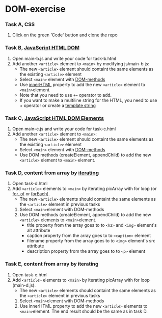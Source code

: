 # DOM-exercise

### Task A, CSS
1. Click on the green 'Code' button and clone the repo

### Task B, [JavaScript HTML DOM](https://www.w3schools.com/js/js_htmldom.asp)
1. Open main-b.js and write your code for  task-b.html
1. Add another `<article>` element to `<main>` by modifying js/main-b.js:
   * The new `<article>` element should containt the same elements as the existing `<article>` element
   * Select `<main>` element with [DOM-methods](https://www.w3schools.com/js/js_htmldom_elements.asp)
   * Use [innerHTML](https://www.w3schools.com/js/js_htmldom_html.asp) property to add the new `<article>` element to `<main>`element.
   * Note that you need to use `+=` operator to add.
   * If you want to make a multiline string for the HTML, you need to use + operator or create a [template string](https://developer.mozilla.org/en-US/docs/Web/JavaScript/Reference/Template_literals)
   
### Task C, [JavaScript HTML DOM Elements](https://www.w3schools.com/js/js_htmldom_nodes.asp)
1. Open main-c.js and write your code for task-c.html
1. Add another `<article>` element to `<main>`:
   * The new `<article>` element should containt the same elements as the existing `<article>` element
   * Select `<main>` element with [DOM-methods](https://www.w3schools.com/js/js_htmldom_elements.asp)
   * Use DOM methods (createElement, appendChild) to add the new `<article>` element to `<main>` element.
   
### Task D, content from array by [iterating](https://www.w3schools.com/js/js_loop_for.asp)
1. Open task-d.html
1. Add `<article>` elements to `<main>` by iterating picArray with for loop (or [for..of](https://developer.mozilla.org/en-US/docs/Web/JavaScript/Reference/Statements/for...of) or [forEach](https://www.w3schools.com/jsref/jsref_foreach.asp)).
   * The new `<article>` elements should containt the same elements as the `<article>` element in previous tasks
   1. Select `<main>`element with DOM-methods
   1. Use DOM methods (createElement, appendChild) to add the new `<article>` elements to `<main>`element.
      * title property from the array goes to to `<h2>` and `<img>` element's alt attribute
      * caption property from the array goes to to `<caption>` element
      * filename property from the array goes to to `<img>` element's src attribute
      * description property from the array goes to to `<p>` element 
      
### Task E, content from array by iterating
1. Open task-e.html
1. Add `<article>` elements to `<main>` by iterating picArray with for loop (main-d.js).
   * The new `<article>` elements should containt the same elements as the `<article>` element in previous tasks
   1. Select `<main>`element with DOM-methods
   1. Use innerHTML property to add the new `<article>` elements to `<main>`element. The end result should be the same as in task D.
